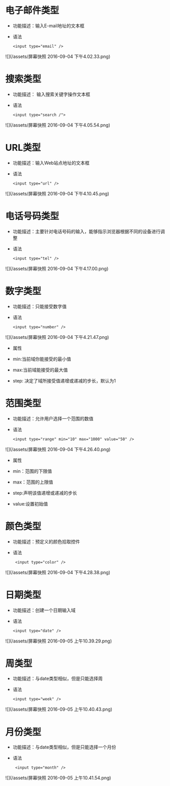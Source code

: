 # 电子邮件类型

 - 功能描述：输入E-mail地址的文本框

 - 语法

       <input type="email" />
![](/assets/屏幕快照 2016-09-04 下午4.02.33.png)

# 搜索类型

 - 功能描述： 输入搜索关键字操作文本框

 - 语法

       <input type="search /">
![](/assets/屏幕快照 2016-09-04 下午4.05.54.png)

# URL类型

 - 功能描述：输入Web站点地址的文本框

 - 语法

       <input type="url" />
![](/assets/屏幕快照 2016-09-04 下午4.10.45.png)

# 电话号码类型

 - 功能描述：主要针对电话号码的输入，能够指示浏览器根据不同的设备进行调整

 - 语法
    
       <input type="tel" />
![](/assets/屏幕快照 2016-09-04 下午4.17.00.png)

# 数字类型

 - 功能描述：只能接受数字值

 - 语法

       <input type="number" />
![](/assets/屏幕快照 2016-09-04 下午4.21.47.png)

 - 属性

  - min:当前域你能接受的最小值

  - max:当前域能接受的最大值

  - step: 决定了域所接受值递增或递减的步长，默认为1

# 范围类型

 - 功能描述：允许用户选择一个范围的数值

 - 语法

       <input type="range" min="10" max="1000" value="50" />
![](/assets/屏幕快照 2016-09-04 下午4.26.40.png)
 - 属性

  - min：范围的下限值
  - max：范围的上限值
  - step:声明该值递增或递减的步长
  - value:设置初始值

# 颜色类型

 - 功能描述：预定义的颜色拾取控件

 - 语法

        <input type="color" />
![](/assets/屏幕快照 2016-09-04 下午4.28.38.png)

# 日期类型

 - 功能描述：创建一个日期输入域
 
 - 语法

       <input type="date" /> 
![](/assets/屏幕快照 2016-09-05 上午10.39.29.png)

# 周类型

 - 功能描述：与date类型相似，但是只能选择周

 - 语法

       <input type="week" />
![](/assets/屏幕快照 2016-09-05 上午10.40.43.png)

# 月份类型

 - 功能描述：与date类型相似，但是只能选择一个月份

 - 语法

        <input type="month" />
 ![](/assets/屏幕快照 2016-09-05 上午10.41.54.png)

